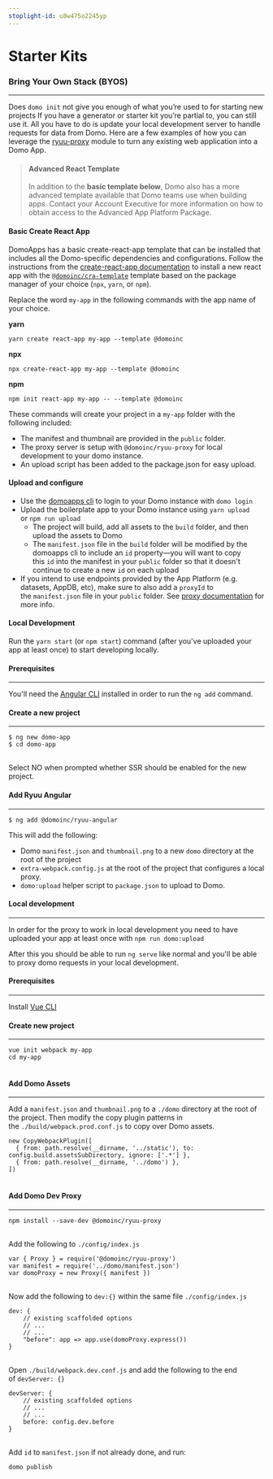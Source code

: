 ```yaml
---
stoplight-id: u8w475o2245yp
---
```


# Starter Kits

### Bring Your Own Stack (BYOS)
---
Does `domo init` not give you enough of what you’re used to for starting new projects If you have a generator or starter kit you’re partial to, you can still use it. All you have to do is update your local development server to handle requests for data from Domo. Here are a few examples of how you can leverage the <a href="https://www.npmjs.com/package/@domoinc/ryuu-proxy">ryuu-proxy</a> module to turn any existing web application into a Domo App.

<!--
type: tab
title: React
-->

<!-- theme: info -->
> #### Advanced React Template
>
> In addition to the **basic template below**, Domo also has a more advanced template available that Domo teams use when building apps. Contact your Account Executive for more information on how to obtain access to the Advanced App Platform Package. 

#### Basic Create React App

DomoApps has a basic create-react-app template that can be installed that includes all the Domo-specific dependencies and configurations. Follow the instructions from the <a href="https://create-react-app.dev/docs/getting-started#creating-an-app">create-react-app documentation</a> to install a new react app with the [`@domoinc/cra-template`] template based on the package manager of your choice (`npx`, `yarn`, or `npm`).

[`@domoinc/cra-template`]: https://www.npmjs.com/package/@domoinc/cra-template?activeTab=readme

Replace the word `my-app` in the following commands with the app name of your choice.

<strong>yarn</strong>
<pre><code>yarn create react-app my-app --template @domoinc
</code></pre>
<strong>npx</strong>
<pre><code>npx create-react-app my-app --template @domoinc
</code></pre>
<strong>npm</strong>
<pre><code>npm init react-app my-app -- --template @domoinc
</code></pre>

These commands will create your project in a `my-app` folder with the following included:

- The manifest and thumbnail are provided in the `public` folder.
- The proxy server is setup with `@domoinc/ryuu-proxy` for local development to your domo instance.
- An upload script has been added to the package.json for easy upload.

#### Upload and configure

- Use the [domoapps cli](/docs/Apps/App-Framework/Quickstart/Setup-and-Installation.md) to login to your Domo instance with `domo login`
- Upload the boilerplate app to your Domo instance using `yarn upload` or `npm run upload`
  - The project will build, add all assets to the `build` folder, and then upload the assets to Domo
  - The `manifest.json` file in the `build` folder will be modified by the domoapps cli to include an `id` property—you will want to copy this `id` into the manifest in your `public` folder so that it doesn't continue to create a new `id` on each upload
- If you intend to use endpoints provided by the App Platform (e.g. datasets, AppDB, etc), make sure to also add a `proxyId` to the `manifest.json` file in your `public` folder. See [proxy documentation](../Guides/manifest.md#getting-a-proxyid-advanced) for more info.</li>

#### Local Development


Run the `yarn start` (or `npm start`) command (after you've uploaded your app at least once) to start developing locally.


<!--
type: tab
title: Angular
-->

#### Prerequisites
---

You'll need the <a href="http://cli.angular.io/">Angular CLI</a> installed in order to run the `ng add` command.

#### Create a new project
---
<pre>
<code>$ ng new domo-app
$ cd domo-app
</code>
</pre>

Select NO when prompted whether SSR should be enabled for the new project.

#### Add Ryuu Angular
---
<pre><code>$ ng add @domoinc/ryuu-angular
</code></pre>
This will add the following:

- Domo `manifest.json` and `thumbnail.png` to a new `domo` directory at the root of the project
- `extra-webpack.config.js` at the root of the project that configures a local proxy.
- `domo:upload` helper script to `package.json` to upload to Domo.

#### Local development
---
In order for the proxy to work in local development you need to have uploaded your app at least once with `npm run domo:upload`

After this you should be able to run `ng serve` like normal and you'll be able to proxy domo requests in your local development.

<!--
type: tab
title: Vue
-->

#### Prerequisites
---
Install <a href="https://github.com/vuejs/vue-cli">Vue CLI</a>


#### Create new project
---
<pre>
<code>vue init webpack my-app
cd my-app
</code>
</pre>

#### Add Domo Assets
---
Add a `manifest.json` and `thumbnail.png` to a `./domo` directory at the root of the project. Then modify the copy plugin patterns in the `./build/webpack.prod.conf.js` to copy over Domo assets.

<pre>
<code>new CopyWebpackPlugin([
  { from: path.resolve(__dirname, '../static'), to: config.build.assetsSubDirectory, ignore: ['.*'] },
  { from: path.resolve(__dirname, '../domo') },
])
</code>
</pre>

#### Add Domo Dev Proxy
---
<pre>
<code>npm install --save-dev @domoinc/ryuu-proxy
</code>
</pre>

Add the following to `./config/index.js`
<pre>
<code>var { Proxy } = require('@domoinc/ryuu-proxy')
var manifest = require('../domo/manifest.json')
var domoProxy = new Proxy({ manifest })
</code>
</pre>

Now add the following to `dev:{}` within the same file `./config/index.js`
<pre>
<code>dev: {
    // existing scaffolded options
    // ...
    // ...
    "before": app =&gt; app.use(domoProxy.express())
}
</code>
</pre>

Open `./build/webpack.dev.conf.js` and add the following to the end of `devServer: {}`
<pre>
<code>devServer: {
    // existing scaffolded options
    // ...
    // ...
    before: config.dev.before
}
</code>
</pre>

Add `id` to `manifest.json` if not already done, and run:
<pre>
<code>domo publish
</code>
</pre>

<!-- type: tab-end -->
